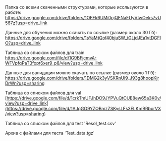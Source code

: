 Папка со всеми скаченными структурами, которые исользуются в работе: https://drive.google.com/drive/folders/1OFFk6UMi0pjQFNaFUyVIwOeks7vU567z?usp=drive_link

Данные для обучения можно скачать по ссылке (размер около 30 Гб): https://drive.google.com/drive/folders/1sYaMtQof40bjuSW_iGLjdJEa1vtDGFlO?usp=drive_link

Таблица со списком файлов для train https://drive.google.com/file/d/1G9BFjcmvA-WFVpfqPaT3fopt6xer9_p8/view?usp=drive_link


Данные для валидации можно скачать по ссылке (размер около 1 Гб): https://drive.google.com/drive/folders/1DMG2k3yVSKRnUi9_J93g8hoopKjrDrWn?usp=sharing

Таблица со списком файлов для val [https://drive.google.com/file/d/1crkTmUFJhDO9JYPVuQtOUE8ew65a3K0v/view?usp=drive_link](https://drive.google.com/file/d/1AJqGO9YZOBmzZSKysLFs3ELKmBRborVX/view?usp=sharing)

Таблица со списком файлов для test 'Resol_test.csv'

Архив с файлами для теста 'Test_data.tgz'


